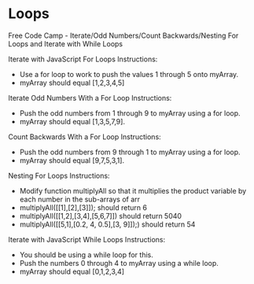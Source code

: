 # Loops
Free Code Camp - Iterate/Odd Numbers/Count Backwards/Nesting For Loops and Iterate with While Loops

Iterate with JavaScript For Loops 
Instructions:
- Use a for loop to work to push the values 1 through 5 onto myArray.
- myArray should equal [1,2,3,4,5]


Iterate Odd Numbers With a For Loop
Instructions:
- Push the odd numbers from 1 through 9 to myArray using a for loop.
- myArray should equal [1,3,5,7,9].


Count Backwards With a For Loop 
Instructions:
- Push the odd numbers from 9 through 1 to myArray using a for loop.
- myArray should equal [9,7,5,3,1].


Nesting For Loops 
Instructions:
- Modify function multiplyAll so that it multiplies the product variable by each number in the sub-arrays of arr
- multiplyAll([[1],[2],[3]]); should return 6
- multiplyAll([[1,2],[3,4],[5,6,7]]) should return 5040
- multiplyAll([[5,1],[0.2, 4, 0.5],[3, 9]]);) should return 54


Iterate with JavaScript While Loops 
Instructions:
- You should be using a while loop for this.
- Push the numbers 0 through 4 to myArray using a while loop.
- myArray should equal [0,1,2,3,4]
